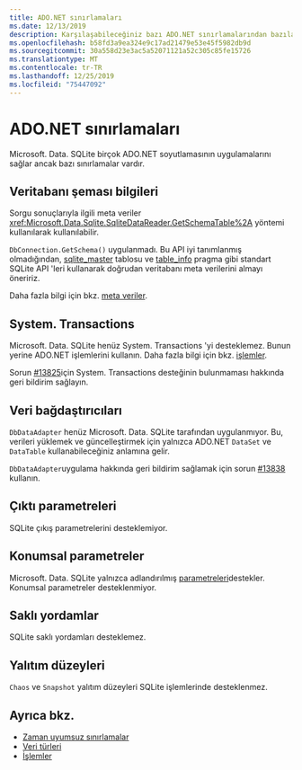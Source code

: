 ```yaml
---
title: ADO.NET sınırlamaları
ms.date: 12/13/2019
description: Karşılaşabileceğiniz bazı ADO.NET sınırlamalarından bazılarını açıklar.
ms.openlocfilehash: b58fd3a9ea324e9c17ad21479e53e45f5982db9d
ms.sourcegitcommit: 30a558d23e3ac5a52071121a52c305c85fe15726
ms.translationtype: MT
ms.contentlocale: tr-TR
ms.lasthandoff: 12/25/2019
ms.locfileid: "75447092"
---
```

# <a name="adonet-limitations"></a>ADO.NET sınırlamaları

Microsoft. Data. SQLite birçok ADO.NET soyutlamasının uygulamalarını sağlar ancak bazı sınırlamalar vardır.

## <a name="database-schema-information"></a>Veritabanı şeması bilgileri

Sorgu sonuçlarıyla ilgili meta veriler <xref:Microsoft.Data.Sqlite.SqliteDataReader.GetSchemaTable%2A> yöntemi kullanılarak kullanılabilir.

`DbConnection.GetSchema()` uygulanmadı. Bu API iyi tanımlanmış olmadığından, [sqlite_master](https://www.sqlite.org/fileformat.html#storage_of_the_sql_database_schema) tablosu ve [table_info](https://www.sqlite.org/pragma.html#pragma_table_info) pragma gibi standart SQLite API 'leri kullanarak doğrudan veritabanı meta verilerini almayı öneririz.

Daha fazla bilgi için bkz. [meta veriler](metadata.md).

## <a name="systemtransactions"></a>System. Transactions

Microsoft. Data. SQLite henüz System. Transactions 'yi desteklemez. Bunun yerine ADO.NET işlemlerini kullanın. Daha fazla bilgi için bkz. [işlemler](transactions.md).

Sorun [#13825](https://github.com/aspnet/EntityFrameworkCore/issues/13825)için System. Transactions desteğinin bulunmaması hakkında geri bildirim sağlayın.

## <a name="data-adapters"></a>Veri bağdaştırıcıları

`DbDataAdapter` henüz Microsoft. Data. SQLite tarafından uygulanmıyor. Bu, verileri yüklemek ve güncelleştirmek için yalnızca ADO.NET `DataSet` ve `DataTable` kullanabileceğiniz anlamına gelir.

`DbDataAdapter`uygulama hakkında geri bildirim sağlamak için sorun [#13838](https://github.com/aspnet/EntityFrameworkCore/issues/13838) kullanın.

## <a name="output-parameters"></a>Çıktı parametreleri

SQLite çıkış parametrelerini desteklemiyor.

## <a name="positional-parameters"></a>Konumsal parametreler

Microsoft. Data. SQLite yalnızca adlandırılmış [parametreleri](parameters.md)destekler. Konumsal parametreler desteklenmiyor.

## <a name="stored-procedures"></a>Saklı yordamlar

SQLite saklı yordamları desteklemez.

## <a name="isolation-levels"></a>Yalıtım düzeyleri

`Chaos` ve `Snapshot` yalıtım düzeyleri SQLite işlemlerinde desteklenmez.

## <a name="see-also"></a>Ayrıca bkz.

* [Zaman uyumsuz sınırlamalar](async.md)
* [Veri türleri](types.md)
* [İşlemler](transactions.md)
